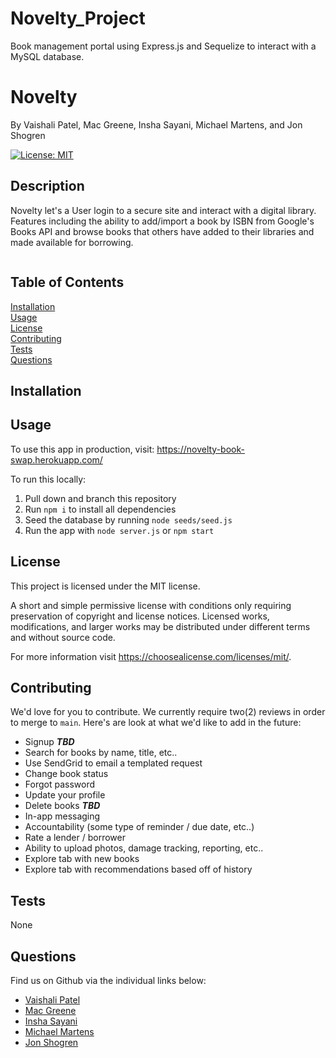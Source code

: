 # Novelty_Project
Book management portal using Express.js and Sequelize to interact with a MySQL database.

# Novelty
<p />By Vaishali Patel, Mac Greene, Insha Sayani, Michael Martens, and Jon Shogren

[![License: MIT](https://img.shields.io/badge/License-MIT-yellow.svg)](https://opensource.org/licenses/MIT)

## Description
Novelty let's a User login to a secure site and interact with a digital library. Features including the ability to add/import a book by ISBN from Google's Books API and browse books that others have added to their libraries and made available for borrowing.

<!-- TODO: Add screenshots and gifs -->
<img src="" />
<br>

## Table of Contents
[Installation](#installation)<br />[Usage](#usage)<br />[License](#license)<br />[Contributing](#contributing)<br />[Tests](#tests)<br />[Questions](#questions)

## Installation
<!-- TODO: Complete installation steps -->

## Usage
To use this app in production, visit: https://novelty-book-swap.herokuapp.com/

To run this locally:

1. Pull down and branch this repository
2. Run ```npm i``` to install all dependencies
3. Seed the database by running ```node seeds/seed.js```
4. Run the app with ```node server.js``` or ```npm start```

## License
This project is licensed under the MIT license.

A short and simple permissive license with conditions only requiring preservation of copyright and license notices. Licensed works, modifications, and larger works may be distributed under different terms and without source code.<p />For more information visit https://choosealicense.com/licenses/mit/.

## Contributing
We'd love for you to contribute. We currently require two(2) reviews in order to merge to ```main```. Here's are look at what we'd like to add in the future:

* Signup ***TBD***
* Search for books by name, title, etc..
* Use SendGrid to email a templated request
* Change book status 
* Forgot password
* Update your profile
* Delete books ***TBD***
* In-app messaging
* Accountability (some type of reminder / due date, etc..)
* Rate a lender / borrower
* Ability to upload photos, damage tracking, reporting, etc..
* Explore tab with new books
* Explore tab with recommendations based off of history

## Tests
None

## Questions
Find us on Github via the individual links below:
* [Vaishali Patel](https://github.com/VaishaliQA)<br>
* [Mac Greene](https://github.com/macgreene14)<br>
* [Insha Sayani](https://github.com/isayani)<br>
* [Michael Martens](https://github.com/makeithappenmike)<br>
* [Jon Shogren](https://github.com/shogren)